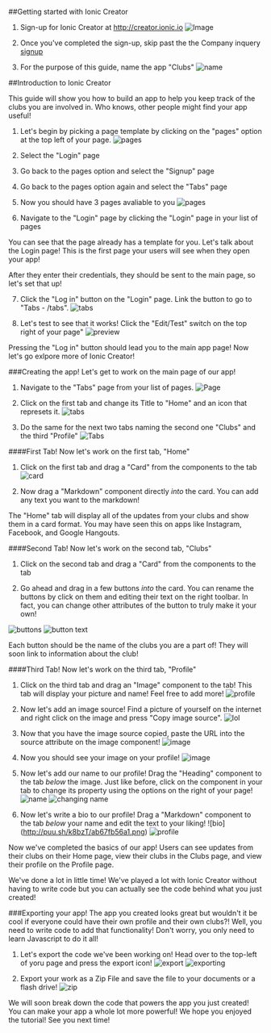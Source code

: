 ##Getting started with Ionic Creator
1. Sign-up for Ionic Creator at http://creator.ionic.io
![Image](http://puu.sh/k88nY/7cca92b064.png)

2. Once you've completed the sign-up, skip past the the Company inquery
[signup](http://puu.sh/k88As/5e8594643b.png)

3. For the purpose of this guide, name the app "Clubs"
![name](http://puu.sh/k88Ly/ab8db86e62.png)

##Introduction to Ionic Creator

This guide will show you how to build an app to help you keep track of the clubs you are involved in. Who knows, other people might find your app useful!

1. Let's begin by picking a page template by clicking on the "pages" option at the top left of your page.
![pages](http://puu.sh/k88T9/9b59f8e896.png)

2. Select the "Login" page

3. Go back to the pages option and select the "Signup" page

4. Go back to the pages option again and select the "Tabs" page

5. Now you should have 3 pages avaliable to you
![pages](http://puu.sh/k897Q/c4fb18bb8b.png)

6. Navigate to the "Login" page by clicking the "Login" page in your list of pages

You can see that the page already has a template for you. Let's talk about the Login page! This is the first page your users will see when they open your app!

After they enter their credentials, they should be sent to the main page, so let's set that up!

7. Click the "Log in" button on the "Login" page. Link the button to go to "Tabs - /tabs". 
![tabs](http://puu.sh/k89um/d92b91fdad.png)

8. Let's test to see that it works! Click the "Edit/Test" switch on the top right of your page"
![preview](http://puu.sh/k89zD/cc05e02178.png)

Pressing the "Log in" button should lead you to the main app page! Now let's go exlpore more of Ionic Creator!

###Creating the app!
Let's get to work on the main page of our app!

1. Navigate to the "Tabs" page from your list of pages. 
![Page](http://puu.sh/k8a24/3920c60957.png)

2. Click on the first tab and change its Title to "Home" and an icon that represets it.
![tabs](http://puu.sh/k8aaU/5ae59942b5.png)

3. Do the same for the next two tabs naming the second one "Clubs" and the third "Profile"
![Tabs](http://puu.sh/k8ad1/3dfe84c11e.png)

####First Tab!
Now let's work on the first tab, "Home"

1. Click on the first tab and drag a "Card" from the components to the tab
![card](http://puu.sh/k8asM/8fc2d1c9dd.png)

2. Now drag a "Markdown" component directly *into* the card. You can add any text you want to the markdown!

The "Home" tab will display all of the updates from your clubs and show them in a card format. You may have seen this on apps like Instagram, Facebook, and Google Hangouts. 

####Second Tab!
Now let's work on the second tab, "Clubs"

1. Click on the second tab and drag a "Card" from the components to the tab

2. Go ahead and drag in a few buttons *into* the card. You can rename the buttons by click on them and editing their text on the right toolbar. In fact, you can change other attributes of the button to truly make it your own!

![buttons](http://puu.sh/k8aSk/b7e2878b05.png)
![button text](http://puu.sh/k8aTK/8126568731.png)

Each button should be the name of the clubs you are a part of! They will soon link to information about the club!

####Third Tab!
Now let's work on the third tab, "Profile"

1. Click on the third tab and drag an "Image" component to the tab! This tab will display your picture and name! Feel free to add more!
![profile](http://puu.sh/k8b4D/1ea0f736bc.png)

2. Now let's add an image source! Find a picture of yourself on the internet and right click on the image and press "Copy image source". 
![lol](http://puu.sh/k8bbi/5afbff641a.png)

3. Now that you have the image source copied, paste the URL into the source attribute on the image component!
![image](http://puu.sh/k8beE/d364d45666.png)

4. Now you should see your image on your profile!
![image](http://puu.sh/k8bfM/2facb0c5dd.png)

5. Now let's add our name to our profile! Drag the "Heading" component to the tab *below* the image. Just like before, click on the component in your tab to change its property using the options on the right of your page!
![name](http://puu.sh/k8bkj/96e407bf06.png)
![changing name](http://puu.sh/k8boU/b0d60c729f.png)

6. Now let's write a bio to our profile! Drag a "Markdown" component to the tab *below* your name and edit the text to your liking!
![bio] (http://puu.sh/k8bzT/ab67fb56a1.png)
![profile](http://puu.sh/k8bB1/43e3b8ab2b.png)

Now we've completed the basics of our app! Users can see updates from their clubs on their Home page, view their clubs in the Clubs page, and view their profile on the Profile page. 

We've done a lot in little time! We've played a lot with Ionic Creator without having to write code but you can actually see the code behind what you just created! 

###Exporting your app!
The app you created looks great but wouldn't it be cool if everyone could have their own profile and their own clubs?! Well, you need to write code to add that functionality! Don't worry, you only need to learn Javascript to do it all!

1. Let's export the code we've been working on! Head over to the top-left of yoru page and press the export icon!
![export](http://puu.sh/k8bO9/075f772dab.png)
![exporting](http://puu.sh/k8c57/b9a158725e.png)

2. Export your work as a Zip File and save the file to your documents or a flash drive! 
![zip](http://puu.sh/k8bSG/ae5b8793d6.png)

We will soon break down the code that powers the app you just created! You can make your app a whole lot more powerful! We hope you enjoyed the tutorial! See you next time!
